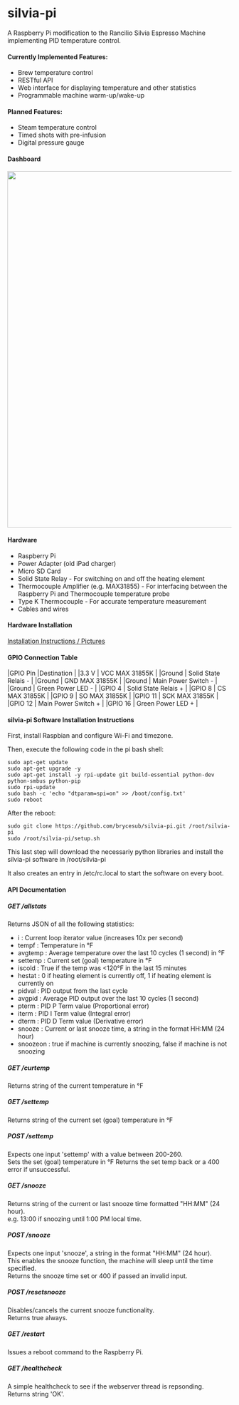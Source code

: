 # silvia-pi
A Raspberry Pi modification to the Rancilio Silvia Espresso Machine implementing PID temperature control.

#### Currently Implemented Features:
* Brew temperature control
* RESTful API
* Web interface for displaying temperature and other statistics
* Programmable machine warm-up/wake-up

#### Planned Features:
* Steam temperature control
* Timed shots with pre-infusion
* Digital pressure gauge

#### Dashboard
<img src="https://github.com/brycesub/silvia-pi/blob/master/media/silvia_dashboard.gif" width=800 />

#### Hardware
* Raspberry Pi
* Power Adapter (old iPad charger)
* Micro SD Card
* Solid State Relay - For switching on and off the heating element
* Thermocouple Amplifier (e.g. MAX31855) - For interfacing between the Raspberry Pi and Thermocouple temperature probe
* Type K Thermocouple - For accurate temperature measurement
* Cables and wires

#### Hardware Installation
[Installation Instructions / Pictures](http://imgur.com/a/3WLVt)

#### GPIO Connection Table
|GPIO Pin |Destination |
|3.3 V | VCC MAX 31855K |
|Ground | Solid State Relais - |
|Ground | GND MAX 31855K |
|Ground | Main Power Switch - |
|Ground | Green Power LED - |
|GPIO 4 | Solid State Relais + |
|GPIO 8 | CS MAX 31855K |
|GPIO 9 | SO MAX 31855K |
|GPIO 11 | SCK MAX 31855K |
|GPIO 12 | Main Power Switch + |
|GPIO 16 | Green Power LED + |



#### silvia-pi Software Installation Instructions
First, install Raspbian and configure Wi-Fi and timezone.

Then, execute the following code in the pi bash shell:
````
sudo apt-get update
sudo apt-get upgrade -y
sudo apt-get install -y rpi-update git build-essential python-dev python-smbus python-pip
sudo rpi-update
sudo bash -c 'echo "dtparam=spi=on" >> /boot/config.txt'
sudo reboot
````

After the reboot:
````
sudo git clone https://github.com/brycesub/silvia-pi.git /root/silvia-pi
sudo /root/silvia-pi/setup.sh
````
This last step will download the necessariy python libraries and install the silvia-pi software in /root/silvia-pi

It also creates an entry in /etc/rc.local to start the software on every boot.

#### API Documentation

##### GET /allstats
Returns JSON of all the following statistics:
* i : Current loop iterator value (increases 10x per second)
* tempf : Temperature in °F
* avgtemp : Average temperature over the last 10 cycles (1 second) in °F
* settemp : Current set (goal) temperature in °F
* iscold : True if the temp was <120°F in the last 15 minutes
* hestat : 0 if heating element is currently off, 1 if heating element is currently on
* pidval : PID output from the last cycle
* avgpid : Average PID output over the last 10 cycles (1 second)
* pterm : PID P Term value (Proportional error)
* iterm : PID I Term value (Integral error)
* dterm : PID D Term value (Derivative error)
* snooze : Current or last snooze time, a string in the format HH:MM (24 hour)
* snoozeon : true if machine is currently snoozing, false if machine is not snoozing

##### GET /curtemp
Returns string of the current temperature in °F

##### GET /settemp
Returns string of the current set (goal) temperature in °F

##### POST /settemp
Expects one input 'settemp' with a value between 200-260.  
Sets the set (goal) temperature in °F
Returns the set temp back or a 400 error if unsuccessful.

##### GET /snooze
Returns string of the current or last snooze time formatted "HH:MM" (24 hour).  
e.g. 13:00 if snoozing until 1:00 PM local time.

##### POST /snooze
Expects one input 'snooze', a string in the format "HH:MM" (24 hour).  
This enables the snooze function, the machine will sleep until the time specified.  
Returns the snooze time set or 400 if passed an invalid input.

##### POST /resetsnooze
Disables/cancels the current snooze functionality.  
Returns true always.

##### GET /restart
Issues a reboot command to the Raspberry Pi.

##### GET /healthcheck
A simple healthcheck to see if the webserver thread is repsonding.  
Returns string 'OK'.
